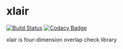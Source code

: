 # xlair

[![Build Status](https://travis-ci.org/xlair/xlair.svg?branch=master)](https://travis-ci.org/xlair/xlair)
[![Codacy Badge](https://api.codacy.com/project/badge/Grade/294c20e14f71464eb53e8cccc3093e8f)](https://www.codacy.com/app/xlair/xlair?utm_source=github.com&amp;utm_medium=referral&amp;utm_content=xlair/xlair&amp;utm_campaign=Badge_Grade)

xlair is four-dimension overlap check library
